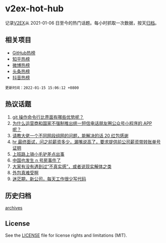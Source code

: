 # v2ex-hot-hub

 记录[V2EX](https://www.v2ex.com/)从 2021-01-06 日至今的热门话题。每小时抓取一次数据，按天[归档](archives)。
 
 ## 相关项目

- [GitHub热榜](https://github.com/snaildev/github-hot-hub)
- [知乎热榜](https://github.com/snaildev/zhihu-hot-hub)
- [微博热榜](https://github.com/snaildev/weibo-hot-hub)
- [头条热榜](https://github.com/snaildev/toutiao-hot-hub)
- [抖音热榜](https://github.com/snaildev/douyin-hot-hub)


 `更新时间：2022-01-15 15:06:12 +0800`

## 热议话题

1. [git 操作命令行比界面有哪些优势呢？](https://www.v2ex.com/t/828253)
1. [为什么运营商和国家不强制推出统一短信电话朋友圈公众号小程序的 APP 呢？](https://www.v2ex.com/t/828252)
1. [请教大佬一个不同网段组网的问题，能解决的话 20 红包感谢](https://www.v2ex.com/t/828251)
1. [hr 最终面试，问之前薪资多少，漏嘴说高了，要求提供前公司薪资带转账单号证明](https://www.v2ex.com/t/828271)
1. [上班路上骑小毛驴差点出事](https://www.v2ex.com/t/828376)
1. [中国也发生 n 号房事件了](https://www.v2ex.com/t/828400)
1. [大家有没有遇到过“不真实感”，或者说现实解体之类](https://www.v2ex.com/t/828356)
1. [外包真难受啊](https://www.v2ex.com/t/828275)
1. [迷茫期，新公司，每天工作很少写代码](https://www.v2ex.com/t/828303)

## 历史归档

[archives](archives)

## License

See the [LICENSE](LICENSE) file for license rights and limitations (MIT).
